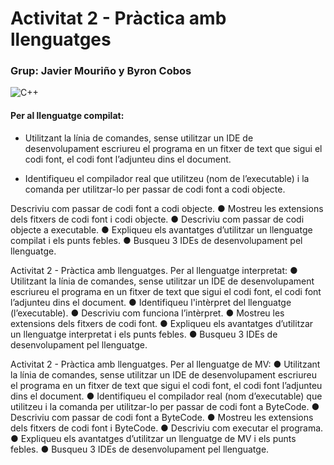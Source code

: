 # Activitat 2 - Pràctica amb llenguatges

### Grup: Javier Mouriño y Byron Cobos

![C++](https://user-images.githubusercontent.com/113586156/195350954-6709607c-7921-4cee-998d-21a73a59ad4d.png)

#### Per al llenguatge compilat:

- Utilitzant la línia de comandes, sense utilitzar un IDE de desenvolupament escriureu el programa en un fitxer de text que sigui el codi font, el codi font l’adjunteu dins el document. 

- Identifiqueu el compilador real que utilitzeu (nom de l’executable) i la comanda per utilitzar-lo per passar de codi font a codi objecte. 

Descriviu com passar de codi font a codi objecte. 
● Mostreu les extensions dels fitxers de codi font i codi objecte. 
● Descriviu com passar de codi objecte a executable. 
● Expliqueu els avantatges d’utilitzar un llenguatge compilat i els punts febles. 
● Busqueu 3 IDEs de desenvolupament pel llenguatge.

 Activitat 2 - Pràctica amb llenguatges. 
Per al llenguatge interpretat: 
● Utilitzant la línia de comandes, sense utilitzar un IDE de desenvolupament escriureu el programa en un fitxer de text que sigui el codi font, el codi font l’adjunteu dins el document. ● Identifiqueu l'intèrpret del llenguatge (l’executable). 
● Descriviu com funciona l’intèrpret. 
● Mostreu les extensions dels fitxers de codi font. 
● Expliqueu els avantatges d’utilitzar un llenguatge interpretat i els punts febles. 
● Busqueu 3 IDEs de desenvolupament pel llenguatge. 







Activitat 2 - Pràctica amb llenguatges. 
Per al llenguatge de MV: 
● Utilitzant la línia de comandes, sense utilitzar un IDE de desenvolupament escriureu el programa en un fitxer de text que sigui el codi font, el codi font l’adjunteu dins el document. 
● Identifiqueu el compilador real (nom d’executable) que utilitzeu i la comanda per utilitzar-lo per passar de codi font a ByteCode. 
● Descriviu com passar de codi font a ByteCode. 
● Mostreu les extensions dels fitxers de codi font i ByteCode. 
● Descriviu com executar el programa. 
● Expliqueu els avantatges d’utilitzar un llenguatge de MV i els punts febles. 
● Busqueu 3 IDEs de desenvolupament pel llenguatge. 

